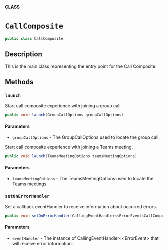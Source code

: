 **CLASS**

# `CallComposite`

```java
public class CallComposite
```

## Description

This is the main class representing the entry point for the Call Composite. 


## Methods

### `launch`

Start call composite experience with joining a group call.

```java
public void launch(GroupCallOptions groupCallOptions) 
```

#### Parameters
* `groupCallOptions` - The GroupCallOptions used to locate the group call.  

Start call composite experience with joining a Teams meeting.

```java
public void launch(TeamsMeetingOptions teamsMeetingOptions)
```

#### Parameters
* `teamsMeetingOptions` - The TeamsMeetingOptions used to locate the Teams meetings.


### `setOnErrorHandler`

Set a callback eventHandler to receive information about occurred errors.

```java
public void setOnErrorHandler(CallingEventHandler<<ErrorEvent<CallCompositeErrorCode>> eventHandler) 
```

#### Parameters
* `eventHandler` - The instance of CallingEventHandler<<ErrorEvent<CallCompositeErrorCode>> that will receive error information.  
       